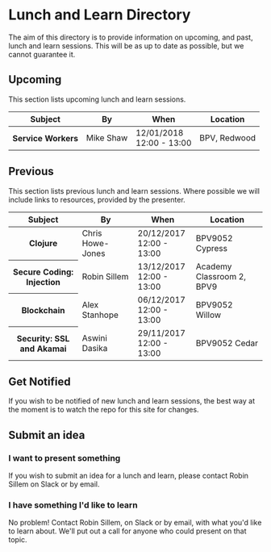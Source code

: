 # Lunch and Learn Directory

The aim of this directory is to provide information on upcoming, and past, lunch and learn sessions. This will be as up to date as possible, but we cannot guarantee it.

## Upcoming

This section lists upcoming lunch and learn sessions.

<table>
  <thead>
    <tr>
      <th scope="col">Subject</th>
      <th scope="col">By</th>
      <th class="numeric" scope="col">When</th>
      <th scope="col">Location</th>
    </tr>
  </thead>
  <tbody>
    <tr>
      <th scope="row">Service Workers</th>
      <td>Mike Shaw</td>
      <td class="numeric">12/01/2018<br>12:00 - 13:00</td>
      <td>BPV, Redwood</td>
    </tr>
  </tbody>
</table>

## Previous

This section lists previous lunch and learn sessions. Where possible we will include links to resources, provided by the presenter.

<table>
  <thead>
    <tr>
      <th scope="col">Subject</th>
      <th scope="col">By</th>
      <th class="numeric" scope="col">When</th>
      <th scope="col">Location</th>
    </tr>
  </thead>
  <tbody>
    <tr>
      <th scope="row">Clojure</th>
      <td>Chris Howe-Jones</td>
      <td class="numeric">20/12/2017<br>12:00 - 13:00</td>
      <td>BPV9052 Cypress</td>
    </tr>
    <tr>
      <th scope="row">Secure Coding: Injection</th>
      <td>Robin Sillem</td>
      <td class="numeric">13/12/2017<br>12:00 - 13:00</td>
      <td>Academy Classroom 2, BPV9</td>
    </tr>
    <tr>
      <th scope="row">Blockchain</th>
      <td>Alex Stanhope</td>
      <td class="numeric">06/12/2017<br>12:00 - 13:00</td>
      <td>BPV9052 Willow</td>
    </tr>
    <tr>
      <th scope="row">Security: SSL and Akamai</th>
      <td>Aswini Dasika</td>
      <td class="numeric">29/11/2017<br>12:00 - 13:00</td>
      <td>BPV9052 Cedar</td>
    </tr>
  </tbody>
</table>

## Get Notified

If you wish to be notified of new lunch and learn sessions, the best way at the moment is to watch the repo for this site for changes.

## Submit an idea

### I want to present something

If you wish to submit an idea for a lunch and learn, please contact Robin Sillem on Slack or by email.

### I have something I'd like to learn

No problem! Contact Robin Sillem, on Slack or by email, with what you'd like to learn about. We'll put out a call for anyone who could present on that topic.

